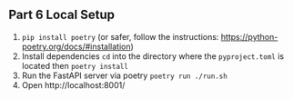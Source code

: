 ## Part 6 Local Setup

1. `pip install poetry` (or safer, follow the instructions: https://python-poetry.org/docs/#installation)
2. Install dependencies `cd` into the directory where the `pyproject.toml` is located then `poetry install`
3. Run the FastAPI server via poetry `poetry run ./run.sh`
4. Open http://localhost:8001/

